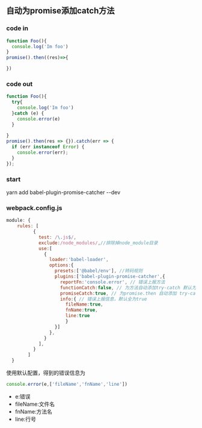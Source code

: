 ## 自动为promise添加catch方法

### code in
```jsx harmony
function Foo(){
  console.log('Im foo')
}
promise().then((res)=>{

})

```
### code out
```jsx harmony
function Foo(){
  try{
    console.log('Im foo')
  }catch (e) {
    console.error(e)
  }
  
}
promise().then(res => {}).catch(err => {
  if (err instanceof Error) {
    console.error(err);
  }
});
```

### start
yarn add babel-plugin-promise-catcher --dev
### webpack.config.js
```jsx harmony
module: {
    rules: [
          {
            test: /\.js$/,
            exclude:/node_modules/,//排除掉node_module目录
            use:[
              {
                loader:'babel-loader',
                options:{
                  presets:['@babel/env'], //转码规则
                  plugins:['babel-plugin-promise-catcher',{
                    reportFn:'console.error', // 错误上报方法
                    functionCatch:false, // 为方法自动添加try-catch 默认为false
                    promiseCatch:true, // 为promise.then 自动添加 try-catch 默认为true
                    info:{ // 错误上报信息，默认全为true
                      fileName:true,
                      fnName:true,
                      line:true
                      }
                  }]
                },
              }
            ],
          }
        ]
  }
```
使用默认配置，得到的错误信息为
```jsx harmony
console.error(e,['fileName','fnName','line'])
```
- e:错误
- fileName:文件名
- fnName:方法名
- line:行号
